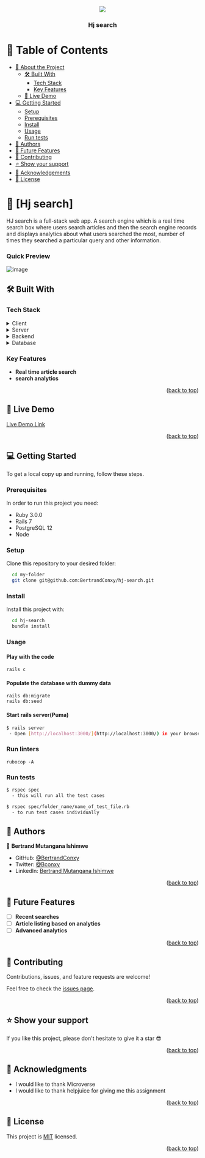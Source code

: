 <a name="readme-top"></a>

<div align="center">

  ![](https://img.shields.io/badge/HJ-blue) <h3><b>Hj search</b></h3>

</div>

<!-- TABLE OF CONTENTS -->

# 📗 Table of Contents

- [📖 About the Project](#about-project)
  - [🛠 Built With](#built-with)
    - [Tech Stack](#tech-stack)
    - [Key Features](#key-features)
  - [🚀 Live Demo](#live-demo)
- [💻 Getting Started](#getting-started)
  - [Setup](#setup)
  - [Prerequisites](#prerequisites)
  - [Install](#install)
  - [Usage](#usage)
  - [Run tests](#run-tests)
- [👥 Authors](#authors)
- [🔭 Future Features](#future-features)
- [🤝 Contributing](#contributing)
- [⭐️ Show your support](#support)
- [🙏 Acknowledgements](#acknowledgements)
- [📝 License](#license)

<!-- PROJECT DESCRIPTION -->

# 📖 [Hj search] <a name="about-project"></a>

HJ search is a full-stack web app. A search engine which is a real time search box where users search articles and then the search engine records and displays analytics about what users searched the most, number of times they searched a particular query and other information.

### Quick Preview

![image](https://user-images.githubusercontent.com/90222110/193413642-9449b304-4c6f-4812-938c-6e431c001840.png)

## 🛠 Built With <a name="built-with"></a>

### Tech Stack <a name="tech-stack"></a>

<details>
  <summary>Client</summary>
  <ul>
    <li>Hotwire</li>
     <li>CSS</li>
     <li>ERB</li>
  </ul>
</details>

<details>
  <summary>Server</summary>
  <ul>
    <li>PUMA</li>
  </ul>
</details>

<details>
  <summary>Backend</summary>
  <ul>
    <li>Ruby on Rails</li>
  </ul>
</details>

<details>
  <summary>Database</summary>
  <ul>
    <li>Postgresql</li>
  </ul>
</details>

<!-- Features -->

### Key Features <a name="key-features"></a>

- **Real time article search**
- **search analytics**

<p align="right">(<a href="#readme-top">back to top</a>)</p>

<!-- LIVE DEMO -->

## 🚀 Live Demo <a name="live-demo"></a>

[Live Demo Link](https://hj-search-production.up.railway.app/)

<p align="right">(<a href="#readme-top">back to top</a>)</p>


<!-- GETTING STARTED -->

## 💻 Getting Started <a name="getting-started"></a>

To get a local copy up and running, follow these steps.

### Prerequisites

In order to run this project you need:
- Ruby 3.0.0
- Rails 7
- PostgreSQL 12
- Node

### Setup

Clone this repository to your desired folder:

```sh
  cd my-folder
  git clone git@github.com:BertrandConxy/hj-search.git
```

### Install

Install this project with:

```sh
  cd hj-search
  bundle install
```

### Usage

#### Play with the code
```
rails c
```

#### Populate the database with dummy data
```
rails db:migrate
rails db:seed
```

#### Start rails server(Puma)

```bash
$ rails server
 - Open [http://localhost:3000/](http://localhost:3000/) in your browser
```

### Run linters
```
rubocop -A
```

### Run tests

```bash
$ rspec spec
  - this will run all the test cases
```

```bash
$ rspec spec/folder_name/name_of_test_file.rb
  - to run test cases individually
```

<!-- AUTHORS -->

## 👥 Authors <a name="authors"></a>


👤 **Bertrand Mutangana Ishimwe**

- GitHub: [@BertrandConxy](https://github.com/BertrandConxy)
- Twitter: [@Bconxy](https://twitter.com/BertrandMutanga)
- LinkedIn: [Bertrand Mutangana Ishimwe](https://www.linkedin.com/in/bertrandmutangana)

<p align="right">(<a href="#readme-top">back to top</a>)</p>

<!-- FUTURE FEATURES -->

## 🔭 Future Features <a name="future-features"></a>

- [ ] **Recent searches**
- [ ] **Article listing based on analytics**
- [ ] **Advanced analytics**

<p align="right">(<a href="#readme-top">back to top</a>)</p>


<!-- CONTRIBUTING -->

## 🤝 Contributing <a name="contributing"></a>

Contributions, issues, and feature requests are welcome!

Feel free to check the [issues page](https://github.com/BertrandConxy/hj-search/issues/).

<p align="right">(<a href="#readme-top">back to top</a>)</p>

<!-- SUPPORT -->

## ⭐️ Show your support <a name="support"></a>

If you like this project, please don't hesitate to give it a star 😎

<p align="right">(<a href="#readme-top">back to top</a>)</p>

<!-- ACKNOWLEDGEMENTS -->

## 🙏 Acknowledgments <a name="acknowledgements"></a>

- I would like to thank Microverse
- I would like to thank helpjuice for giving me this assignment

<p align="right">(<a href="#readme-top">back to top</a>)</p>


<!-- LICENSE -->

## 📝 License <a name="license"></a>

This project is [MIT](./LICENSE) licensed.

<p align="right">(<a href="#readme-top">back to top</a>)</p>
